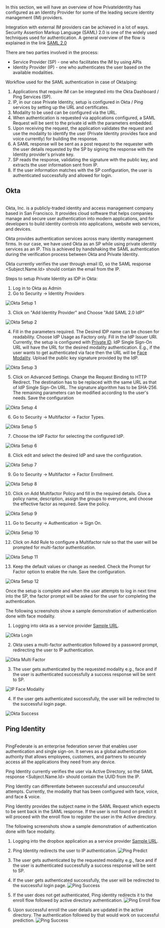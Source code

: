 In this section, we will have an overview of how PrivateIdentity has configured as an Identity Provider for some of the leading secure identity management (IM) providers.

Integration with external IM providers can be achieved in a lot of ways. Security Assertion Markup Language (SAML) 2.0 is one of the widely used techniques used for authentication. A general overview of the flow is explained in the link [SAML 2.0](https://github.com/openinfer/PrivateIdentity/wiki/SAML-2.0)

There are two parties involved in the process:

* Service Provider (SP) - one who facilitates the IM by using APIs
* Identity Provider (IP) - one who authenticates the user based on the available modalities.

Workflow used for the SAML authentication in case of Okta/ping:

1. Applications that require IM can be integrated into the Okta Dashboard / Ping Services (SP).
2. IP, in our case Private Identity, setup is configured in Okta / Ping services by setting up the URL and certificates.
3. Modality to be used can be configured via the URL.
4. When authentication is requested via applications configured, a SAML Request will be sent to the private id with the parameters embedded.
5. Upon receiving the request, the application validates the request and use the modality to identify the user (Private Identity provides face and voice currently) for building the response.
6. A SAML response will be sent as a post request to the requester with the user details requested by the SP by signing the response with the Identity provider's private key.
7. SP reads the response, validating the signature with the public key, and extracts the user information sent from IP.
8. If the user information matches with the SP configuration, the user is authenticated successfully and allowed for login.

## Okta
<br/>
Okta, Inc. is a publicly-traded identity and access management company based in San Francisco. It provides cloud software that helps companies manage and secure user authentication into modern applications, and for developers to build identity controls into applications, website web services, and devices.   

Okta provides authentication services across many identity management firms. In our case, we have used Okta as an SP while using private identity services as an IP. This is achieved by handshaking the SAML authentication during the verification process between Okta and Private Identity.

Okta currently verifies the user through email ID, so the SAML response <Subject.Name.Id> should contain the email from the IP.

Steps to setup Private Identity as IDP in Okta:

1. Log in to Okta as Admin
2. Go to Security -> Identity Providers

![Okta Setup 1](https://github.com/openinfer/PrivateIdentity/blob/master/images/okta_setup_1.png)

3. Click on "Add Identity Provider" and Choose "Add SAML 2.0 IdP"

![Okta Setup 2](https://github.com/openinfer/PrivateIdentity/blob/master/images/okta_setup_2.png)

4. Fill in the parameters required. The Desired IDP name can be chosen for readability. Choose IdP Usage as Factory only. Fill in the IdP Issuer URI. Currently, the setup is configured with [Private ID](https://devel.private.id). IdP Single Sign-On URL will have the URL for the desired modality authentication. E.g., if the user wants to get authenticated via face then the URL will be [Face Modality](https://private.id/a/?idp=okta&version=0.9&apiKey=1962&oktaDomain=private.okta.com&action=predict). Upload the public key signature provided by the IdP.

![Okta Setup 3](https://github.com/openinfer/PrivateIdentity/blob/master/images/okta_setup_3.png)

5. Click on Advanced Settings. Change the Request Binding to HTTP Redirect. The destination has to be replaced with the same URL as that of IdP Single Sign-On URL. The signature algorithm has to be SHA-256. The remaining parameters can be modified according to the user's needs. Save the configuration

![Okta Setup 4](https://github.com/openinfer/PrivateIdentity/blob/master/images/okta_setup_4.png)

6. Go to Security -> Multifactor -> Factor Types.

![Okta Setup 5](https://github.com/openinfer/PrivateIdentity/blob/master/images/okta_setup_5.png)

7. Choose the IdP Factor for selecting the configured IdP.

![Okta Setup 6](https://github.com/openinfer/PrivateIdentity/blob/master/images/okta_setup_6.png)

8. Click edit and select the desired IdP and save the configuration.

![Okta Setup 7](https://github.com/openinfer/PrivateIdentity/blob/master/images/okta_setup_7.png)

9. Go to Security -> Multifactor -> Factor Enrollment.

![Okta Setup 8](https://github.com/openinfer/PrivateIdentity/blob/master/images/okta_setup_8.png)

10. Click on Add Multifactor Policy and fill in the required details. Give a policy name, description, assign the groups to everyone, and choose the effective factor as required. Save the policy.

![Okta Setup 9](https://github.com/openinfer/PrivateIdentity/blob/master/images/okta_setup_9.png)

11. Go to Security -> Authentication -> Sign On.

![Okta Setup 10](https://github.com/openinfer/PrivateIdentity/blob/master/images/okta_setup_10.png)

12. Click on Add Rule to configure a Multifactor rule so that the user will be prompted for multi-factor authentication.

![Okta Setup 11](https://github.com/openinfer/PrivateIdentity/blob/master/images/okta_setup_11.png)

13. Keep the default values or change as needed. Check the Prompt for Factor option to enable the rule. Save the configuration.

![Okta Setup 12](https://github.com/openinfer/PrivateIdentity/blob/master/images/okta_setup_12.png)

Once the setup is complete and when the user attempts to log in next time into the SP, the factor prompt will be asked for the user for completing the authentication.

The following screenshots show a sample demonstration of authentication done with face modality.

1. Logging into okta as a service provider [Sample URL](https://private.okta.com).

![Okta Login](https://github.com/openinfer/PrivateIdentity/blob/master/images/okta_login.png)

2. Okta uses a multi-factor authentication followed by a password prompt, redirecting the user to IP authentication.

![Okta Multi Factor](https://github.com/openinfer/PrivateIdentity/blob/master/images/okta_multi_factor.png)

3. The user gets authenticated by the requested modality e.g., face and if the user is authenticated successfully a success response will be sent to SP.

![IP Face Modality](https://github.com/openinfer/PrivateIdentity/blob/master/images/okta_IP_predict.png)

4. If the user gets authenticated successfully, the user will be redirected to the successful login page.

![Okta Success](https://github.com/openinfer/PrivateIdentity/blob/master/images/okta_success.png)

## Ping Identity
<br/>
PingFederate is an enterprise federation server that enables user authentication and single sign-on. It serves as a global authentication authority that allows employees, customers, and partners to securely access all the applications they need from any device.

Ping Identity currently verifies the user via Active Directory, so the SAML response <Subject.Name.Id> should contain the UUID from the IP.

Ping Identity can differentiate between successful and unsuccessful attempts. Currently, the modality that has been configured with face, voice, and face & voice.

Ping Identity provides the subject name in the SAML Request which expects to be sent back in the SAML response. If the user is not found on predict it will proceed with the enroll flow to register the user in the Active directory.

The following screenshots show a sample demonstration of authentication done with face modality.

1. Logging into the dropbox application as a service provider [Sample URL](https://www.dropbox.com/sso/7879772650).
2. Ping Identity redirects the user to IP authentication.
![Ping Predict](https://github.com/openinfer/PrivateIdentity/blob/master/images/ping_predict.png)

3. The user gets authenticated by the requested modality e.g., face and if the user is authenticated successfully a success response will be sent to SP.
4. If the user gets authenticated successfully, the user will be redirected to the successful login page.
![Ping Success](https://github.com/openinfer/PrivateIdentity/blob/master/images/ping_success.png)

5. If the user does not get authenticated, Ping identity redirects it to the enroll flow followed by active directory authentication.
![Ping Enroll flow](https://github.com/openinfer/PrivateIdentity/blob/master/images/ping_enroll.png)

6.  Upon successful enroll the user details are updated in the active directory. The authentication followed by that would work on successful prediction.
![Ping Success](https://github.com/openinfer/PrivateIdentity/blob/master/images/ping_success.png)